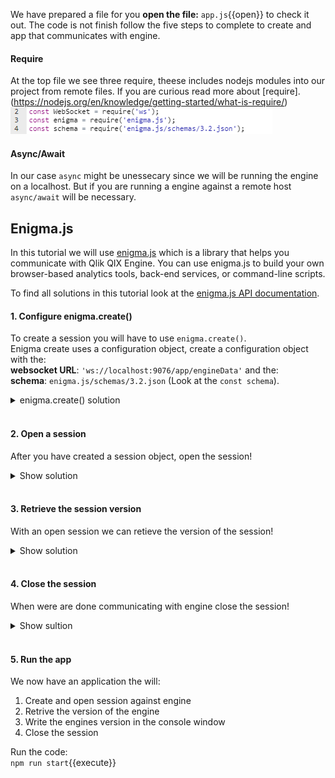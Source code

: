 
We have prepared a file for you **open the file:** `app.js`{{open}} to check it out. The code is not finish follow the five steps to complete to create and app that communicates with engine.

#### Require
At the top file we see three require, theese includes nodejs modules into our project from remote files. If you are curious read more about [require].(https://nodejs.org/en/knowledge/getting-started/what-is-require/)
![import](hello-engine/assets/Imports.png) 
#### Async/Await
In our case `async` might be unessecary since we will be running the engine on a localhost. But if you are running a engine against a remote host `async/await` will be necessary.  

## Enigma.js
In this tutorial we will use [enigma.js](https://github.com/qlik-oss/enigma.js) which is a library that helps you communicate with Qlik QIX Engine. You can use enigma.js to build your own browser-based analytics tools, back-end services, or command-line scripts.

To find all solutions in this tutorial look at the [enigma.js API documentation](https://github.com/qlik-oss/enigma.js/blob/master/docs/api.md#api-documentation).

#### 1. Configure enigma.create()
To create a session you will have to use `enigma.create()`.<br> 
Enigma create uses a configuration object, create a configuration object with the: <br>**websocket URL**: `'ws://localhost:9076/app/engineData'` and the: <br> **schema**: `enigma.js/schemas/3.2.json` (Look at the  `const schema`).

<details> <summary>enigma.create() solution</summary>
<p> 
<pre class="file" data-target="clipboard"> enigma.create({ 
      schema,
      url: 'ws://localhost:19076/app',
      createSocket: url => new WebSocket(url)
  });
</pre>
</p>
</details>  
<br>


#### 2. Open a session

After you have created a session object, open the session! 
<details>
<summary>Show solution</summary>
<p>
<pre class="file" data-target="clipboard">
const global = await session.open();
</pre>
</p>
</details>  
<br>

#### 3. Retrieve the session version

With an open session we can retieve the version of the session!

 <details>
<summary>Show solution</summary>
<p>
<pre class="file" data-target="clipboard">
 const version = await global.engineVersion();
</pre>
</p>
</details>  
<br>


#### 4. Close the session

When were are done communicating with engine close the session!

 <details>
<summary>Show sultion</summary>
<pre class="file" data-target="clipboard">await session.close();</pre>
</details>  
<br>


#### 5. Run the app

 We now have an application the will:
 1. Create and open session against engine
 2. Retrive the version of the engine
 3. Write the engines version in the console window
 4. Close the session



   
Run the code: <br>
`npm run start`{{execute}}


